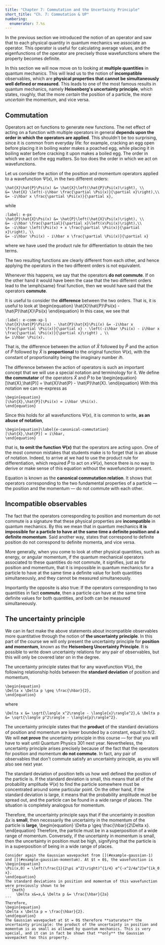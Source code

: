 ```yaml
---
title: "Chapter 7: Commutation and the Uncertainty Principle"
short_title: "Ch. 7: Commutation & UP"
numbering:
  enumerator: 7.%s
---
```


In the previous section we introduced the notion of an operator and saw that to each physical quantity in quantum mechanics we associate an operator. This operator is useful for calculating average values, and the eigenfunctions of the operator are precisely those wavefunctions where the property becomes definite. 

In this section we will now move on to looking at **multiple quantities** in quantum mechanics. This will lead us to the notion of **incompatible** observables, which are **physical properties that cannot be simultaneously well defined or measured**. This leads to one of the most famous results in quantum mechanics, namely **Heisenberg's uncertainty principle**, which states, roughly, that the more _certain_ the position of a particle, the more _uncertain_ the momentum, and vice versa.

## Commutation

Operators act on functions to generate new functions. The net effect of acting on a function with multiple operators in general **depends upon the order in which the operators are applied**. This shouldn't be too surprising, since it is common from everyday life: for example, cracking an egg open before placing it in boiling water makes a poached egg, while placing it in boiling water before cracking it upon makes a boiled egg. The order in which we act on the egg matters. So too does the order in which we act on wavefunctions. 

Let us consider the action of the position and momentum operators applied to a wavefunction $\Psi(x)$, in the two different orders:
```{math}
\hat{X}\hat{P}\Psi(x) &= \hat{X}\left(\hat{P}\Psi(x)\right), \\
&= \hat{X} \left(-i\hbar \frac{\partial \Psi(x)}{\partial x}\right),\\
&= -i\hbar x \frac{\partial \Psi(x)}{\partial x},
```
while
```{math}
:label: e-px
\hat{P}\hat{X}\Psi(x) &= \hat{P}\left(\hat{X}\Psi(x)\right), \\
&= -i\hbar \frac{\partial}{\partial x}\left(x\Psi(x)\right),\\
&= -i\hbar \left(\Psi(x) + x \frac{\partial \Psi(x)}{\partial x}\right), \\
&= -i\hbar \Psi(x) - i\hbar x \frac{\partial \Psi(x)}{\partial x}
```
where we have used the product rule for differentiation to obtain the two terms.

The two resulting functions are clearly different from each other, and hence applying the operators in the two different orders is not equivalent. 

Whenever this happens, we say that the operators **do not commute**. If on the other hand it would have been the case that the two different orders lead to the \emph{same} final function, then we would have said that the operators **commute**. 

It is useful to consider the **difference** between the two orders. That is, it is useful to look at
\begin{equation}
\hat{X}\hat{P}\Psi(x) - \hat{P}\hat{X}\Psi(x)
\end{equation}
In this case, we see that
```{math}
:label: e-comm-xp-1
\hat{X}\hat{P}\Psi(x) - \hat{P}\hat{X}\Psi(x) &= -i\hbar x \frac{\partial \Psi(x)}{\partial x} - \left(-i\hbar \Psi(x) - i\hbar x \frac{\partial \Psi(x)}{\partial x}\right) , \\
&= i\hbar \Psi(x).
```
That is, the difference between the action of $\hat{X}$ followed by $\hat{P}$ and the action of $\hat{P}$ followed by $\hat{X}$ is **proportional** to the original function $\Psi(x)$, with the constant of proportionality being the imaginary number $i\hbar$.

The difference between the action of operators is such an important concept that we will use a special notation and terminology for it. We define **the commutator** of the operators $\hat{X}$ and $\hat{P}$ to be
\begin{equation}
[\hat{X},\hat{P}] = \hat{X}\hat{P} - \hat{P}\hat{X}.
\end{equation}
With this notation we can re-express [](#e-comm-xp-1) as
````{card}
\begin{equation}
[\hat{X},\hat{P}]\Psi(x) = i\hbar \Psi(x).
\end{equation}
````
Since this holds for all wavefunctions $\Psi(x)$, it is common to write, **as an abuse of notation**,
````{card}
\begin{equation}\label{e-canonical-commutation}
[\hat{X},\hat{P}] = i\hbar,
\end{equation}
````
that is, **to omit the function $\Psi(x)$** that the operators are acting upon. One of the most common mistakes that students make is to forget that [](#e-canonical-commutation) is an abuse of notation. Indeed, to arrive at [](#e-canonical-commutation) we had to use the product rule for differentiation, which required $\hat{P}$ to act on $x\Psi(x)$, hence there is no way to derive or make sense of this equation without the wavefunction present. 

Equation [](#e-canonical-commutation) is known as the **canonical commutation relation**. It shows that operators corresponding to the two fundamental properties of a particle — the position and the momentum — do not commute with each other. 

## Incompatible observables
The fact that the operators corresponding to position and momentum do not commute is a signature that these physical properties are **incompatible** in quantum mechanics. By this we mean that in quantum mechanics **it is impossible for a particle to have at the same time a definite position and a definite momentum**. Said another way, states that correspond to definite position do not correspond to definite momenta, and vice versa. 

More generally, when you come to look at other physical quantities, such as energy, or angular momentum, if the quantum mechanical operators associated to these quantities do not commute, it signifies, just as for position and momentum, that it is impossible in quantum mechanics for a particle to have at the same time a definite value for both quantities simultaneously, and they cannot be measured simultaneously. 

Importantly the opposite is also true: If the operators corresponding to two quantities in fact **commute**, then a particle can have at the same time definite values for both quantities, and both can be measured simultaneously. 

## The uncertainty principle
We can in fact make the above statements about incompatible observables more quantitative through the notion of **the uncertainty principle**. In this part of the course we will only present the uncertainty principle for **position and momentum**, known as the **Heisenberg Uncertainty Principle**. It is possible to write down uncertainty relations for any pair of observables, but this will only be covered later on in the degree. 

The uncertainty principle states that for any wavefunction $\Psi(x)$, the following relationship holds between the **standard deviation** of position and momentum,
````{card}
\begin{equation}
\Delta x \Delta p \geq \frac{\hbar}{2},
\end{equation}
````
where
```{math}
\Delta x &= \sqrt{\langle x^2\rangle - \langle{x}\rangle^2},& \Delta p &= \sqrt{\langle p^2\rangle - \langle{p}\rangle^2}.
```
The uncertainty principle states that the **product** of the standard deviations of position and momentum are lower bounded by a constant, equal to $\hbar/2$. We will **not prove** the uncertainty principle in this course — for that you will have to wait until Quantum Physics 301 next year. Nevertheless, the uncertainty principle arises precisely because of the fact that the operators for position and momentum **do not commute**. In fact, any pair of observables that don't commute satisfy an uncertainty principle, as you will also see next year. 

The standard deviation of position tells us how well defined the position of the particle is. If the standard deviation is small, this means that all of the probability amplitude $\Psi(x)$ to find the particle somewhere must be concentrated around some particular point. On the other hand, if the standard deviation is large, it means that the probability amplitude must be spread out, and the particle can be found in a wide range of places. The situation is completely analogous for momentum.

Therefore, the uncertainty principle says that if the uncertainty in position $\Delta x$ is **small**, then necessarily the uncertainty in the momentum of the particle is **large**,
\begin{equation}
\Delta p \geq \frac{\hbar}{2\Delta x}.
\end{equation}
Therefore, the particle must be in a superposition of a wide range of momentum. Conversely, if the uncertainty in momentum is small, then the uncertainty in position must be high, signifying that the particle is in a superposition of being in a wide range of places. 

````{prf:example} Gaussian wavepacket
Consider again the Gaussian wavepacket from [](#example-gaussian-1) and [](#example-gaussian-momentum). At $t = 0$, the wavefunction is
\begin{equation}
\Psi(x,0) = \left(\frac{1}{2\pi a^2}\right)^{1/4} e^{-x^2/4a^2}e^{ik_0 x}.
\end{equation} 
The standard deviations in position and momentum of this wavefunction were previously shown to be
```{math}
	 \Delta x&=a,& \Delta p &= \frac{\hbar}{2a}
```
Therefore,
\begin{equation}
\Delta x \Delta p = \frac{\hbar}{2}.
\end{equation}
The Gaussian wavepacket at $t = 0$ therefore **saturates** the uncertainty principle: the product of the uncertainty in position and momentum is as small as allowed by quantum mechanics. This is very special, and it can in fact be shown that **only** the Gaussian wavepacket has this property.
````
